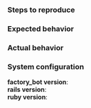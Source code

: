 ### Steps to reproduce
<!-- Be as specific as possible. A [reproduction script][] or sample application
to reproduce the problem are especially helpful -->

[reproduction script]: https://github.com/thoughtbot/factory_bot/blob/master/.github/REPRODUCTION_SCRIPT.rb

### Expected behavior
<!-- Tell us what should happen -->

### Actual behavior
<!-- Tell us what happens instead -->

### System configuration
**factory_bot version**:  
**rails version**:  
**ruby version**:  
